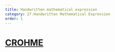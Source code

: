 ```yaml
---
title: Handwritten mathematical expression
category: 27.Handwritten Mathematical Expression
order: 1
---
```



# [CROHME](https://www.isical.ac.in/~crohme/CROHME_data.html)